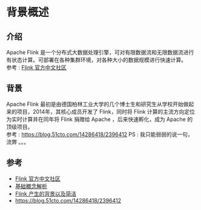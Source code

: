 # 背景概述

## 介绍
Apache Flink 是一个分布式大数据处理引擎，可对有限数据流和无限数据流进行有状态计算。可部署在各种集群环境，对各种大小的数据规模进行快速计算。  
参考 : [Flink 官方中文社区](https://ververica.cn)

## 背景
Apache Flink 最初是由德国柏林工业大学的几个博士生和研究生从学校开始做起来的项目，2014年，其核心成员开发了 Flink，同时将 Flink 计算的主流方向定位为实时计算并在同年将 Flink 捐赠给 Apache ，后来快速孵化，成为 Apache 的顶级项目。  
参考 : <https://blog.51cto.com/14286418/2396412>
PS : 我只能弱弱的说一句，流弊 。。。

## 参考
* [Flink 官方中文社区](https://ververica.cn)
* [基础概念解析](https://ververica.cn/developers/flink-basic-tutorial-1-basic-concept/)
* [Flink 产生的背景以及简洁](https://www.jianshu.com/p/761b2456dd8e)
* <https://blog.51cto.com/14286418/2396412>
